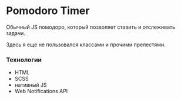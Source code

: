 # Pomodoro Timer

Обычный  JS помодоро, который позволяет ставить и отслеживать задачи.

Здесь я еще не пользовался классами и прочими прелестями.

### Технологии
- HTML
- SCSS
- нативный JS
- Web Notifications API
